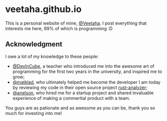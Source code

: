 # veetaha.github.io

This is a personal website of mine, [@Veetaha]. I post everything that interests me here, 99% of which is programming :D

## Acknowledgment

I owe a lot of my knowledge to these people:

* [@DevInCube], a teacher who introduced me into the awesome art of programming for the first two years in the university, and inspired me to grow;
* [@matklad], who ultimately helped me become the developer I am today by reviewing my code in their open source project [rust-analyzer];
* [@anelson], who hired me for a startup project and shared invaluable experience of making a commertial product with a team.

You guys are as pationate and as awesome as you can be, thank you so much for investing into me!

[@anelson]: https://github.com/anelson
[@DevInCube]: https://github.com/DevInCube
[@matklad]: https://github.com/matklad
[@Veetaha]: https://github.com/Veetaha
[rust-analyzer]: https://github.com/rust-analyzer/rust-analyzer
